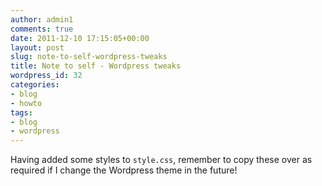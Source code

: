 ```yaml
---
author: admin1
comments: true
date: 2011-12-10 17:15:05+00:00
layout: post
slug: note-to-self-wordpress-tweaks
title: Note to self - Wordpress tweaks
wordpress_id: 32
categories:
- blog
- howto
tags:
- blog
- wordpress
---
```


Having added some styles to `style.css`, remember to copy these over as required  if I change the Wordpress theme in the future!
